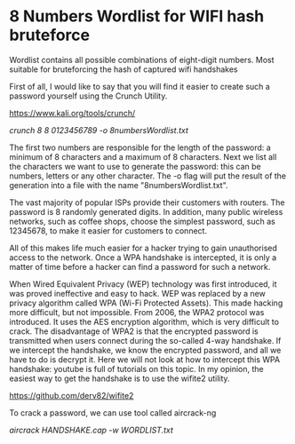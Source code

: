 # 8 Numbers Wordlist for WIFI hash bruteforce

 Wordlist contains all possible combinations of eight-digit numbers. Most suitable for bruteforcing the hash of captured wifi handshakes

 First of all, I would like to say that you will find it easier to create such a password yourself using the Crunch Utility.

https://www.kali.org/tools/crunch/

_crunch 8 8  0123456789 -o 8numbersWordlist.txt_

 The first two numbers are responsible for the length of the password: a minimum of 8 characters and a maximum of 8 characters. Next we list all the characters we want to use to generate the password: this can be numbers, letters or any other character. The -o flag will put the result of the generation into a file with the name "8numbersWordlist.txt".


 The vast majority of popular ISPs provide their customers with routers. The password is 8 randomly generated digits. In addition, many public wireless networks, such as coffee shops, choose the simplest password, such as 12345678, to make it easier for customers to connect. 

 All of this makes life much easier for a hacker trying to gain unauthorised access to the network. Once a WPA handshake is intercepted, it is only a matter of time before a hacker can find a password for such a network.

 When Wired Equivalent Privacy (WEP) technology was first introduced, it was proved ineffective and easy to hack. WEP was replaced by a new privacy algorithm called WPA (Wi-Fi Protected Assets).  This made hacking more difficult, but not impossible.
From 2006, the WPA2 protocol was introduced. It uses the AES encryption algorithm, which is very difficult to crack. The disadvantage of WPA2 is that the encrypted password is transmitted when users connect during the so-called 4-way handshake. If we intercept the handshake, we know the encrypted password, and all we have to do is decrypt it. Here we will not look at how to intercept this WPA handshake: youtube is full of tutorials on this topic. In my opinion, the easiest way to get the handshake is to use the wifite2 utility.

https://github.com/derv82/wifite2

To crack a password, we can use tool called aircrack-ng

_aircrack HANDSHAKE.cap -w WORDLIST.txt_
